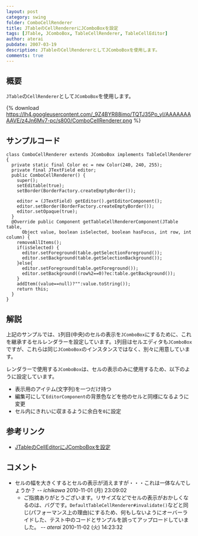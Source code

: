 ```yaml
---
layout: post
category: swing
folder: ComboCellRenderer
title: JTableのCellRendererにJComboBoxを設定
tags: [JTable, JComboBox, TableCellRenderer, TableCellEditor]
author: aterai
pubdate: 2007-03-19
description: JTableのCellRendererとしてJComboBoxを使用します。
comments: true
---
```

## 概要
`JTable`の`CellRenderer`として`JComboBox`を使用します。

{% download https://lh4.googleusercontent.com/_9Z4BYR88imo/TQTJ35Po_yI/AAAAAAAAAVE/z4Jn6Mv7-pc/s800/ComboCellRenderer.png %}

## サンプルコード
<pre class="prettyprint"><code>class ComboCellRenderer extends JComboBox implements TableCellRenderer {
  private static final Color ec = new Color(240, 240, 255);
  private final JTextField editor;
  public ComboCellRenderer() {
    super();
    setEditable(true);
    setBorder(BorderFactory.createEmptyBorder());

    editor = (JTextField) getEditor().getEditorComponent();
    editor.setBorder(BorderFactory.createEmptyBorder());
    editor.setOpaque(true);
  }
  @Override public Component getTableCellRendererComponent(JTable table,
      Object value, boolean isSelected, boolean hasFocus, int row, int column) {
    removeAllItems();
    if(isSelected) {
      editor.setForeground(table.getSelectionForeground());
      editor.setBackground(table.getSelectionBackground());
    }else{
      editor.setForeground(table.getForeground());
      editor.setBackground((row%2==0)?ec:table.getBackground());
    }
    addItem((value==null)?"":value.toString());
    return this;
  }
}
</code></pre>

## 解説
上記のサンプルでは、`1`列目(中央)のセルの表示を`JComboBox`にするために、これを継承するセルレンダラーを設定しています。`1`列目はセルエディタも`JComboBox`ですが、これらは同じ`JComboBox`のインスタンスではなく、別々に用意しています。

レンダラーで使用する`JComboBox`は、セルの表示のみに使用するため、以下のように設定しています。

- 表示用のアイテム(文字列)を一つだけ持つ
- 編集可にして`EditorComponent`の背景色などを他のセルと同様になるように変更
- セル内にきれいに収まるように余白を`0`に設定

<!-- dummy comment line for breaking list -->

## 参考リンク
- [JTableのCellEditorにJComboBoxを設定](http://terai.xrea.jp/Swing/ComboCellEditor.html)

<!-- dummy comment line for breaking list -->

## コメント
- セルの幅を大きくするとセルの表示が消えますが・・・これは一体なんでしょうか？ -- *ichikawa* 2010-11-01 (月) 23:09:02
    - ご指摘ありがとうございます。リサイズなどでセルの表示がおかしくなるのは、バグです。`DefaultTableCellRenderer#invalidate()`などと同じ(パフォーマンス上の理由)にするため、何もしないようにオーバーライドした、テスト中のコードとサンプルを誤ってアップロードしていました。 -- *aterai* 2010-11-02 (火) 14:23:32

<!-- dummy comment line for breaking list -->
